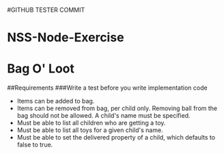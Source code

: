 #GITHUB TESTER COMMIT
# NSS-Node-Exercise



# Bag O' Loot 
##Requirements
###Write a test before you write implementation code

* Items can be added to bag.
* Items can be removed from bag, per child only. Removing ball from the bag should not be allowed. A child's name must be specified.
* Must be able to list all children who are getting a toy.
* Must be able to list all toys for a given child's name.
* Must be able to set the delivered property of a child, which defaults to false to true.